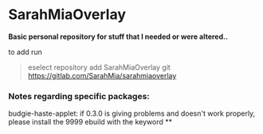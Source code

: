 # SarahMiaOverlay

**Basic personal repository for stuff that I needed or were altered..**

to add run

> eselect repository add SarahMiaOverlay git https://gitlab.com/SarahMia/sarahmiaoverlay

### Notes regarding specific packages:

budgie-haste-applet: if 0.3.0 is giving problems and doesn't work properly, please install the 9999 ebuild with the keyword **
